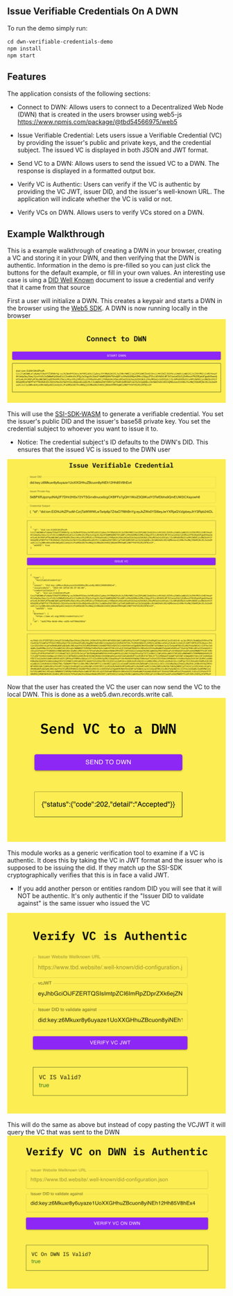 ## Issue Verifiable Credentials On A DWN

To run the demo simply run:
```
cd dwn-verifiable-credentials-demo
npm install
npm start
```

## Features
The application consists of the following sections:

- Connect to DWN: Allows users to connect to a Decentralized Web Node (DWN) that is created in the users browser using web5-js https://www.npmjs.com/package/@tbd54566975/web5

- Issue Verifiable Credential: Lets users issue a Verifiable Credential (VC) by providing the issuer's public and private keys, and the credential subject. The issued VC is displayed in both JSON and JWT format.

- Send VC to a DWN: Allows users to send the issued VC to a DWN. The response is displayed in a formatted output box.

- Verify VC is Authentic: Users can verify if the VC is authentic by providing the VC JWT, issuer DID, and the issuer's well-known URL. The application will indicate whether the VC is valid or not.

- Verify VCs on DWN. Allows users to verify VCs stored on a DWN.

## Example Walkthrough
This is a example walkthrough of creating a DWN in your browser, creating a VC and storing it in your DWN, and then verifying that the DWN is authentic. Information in the demo is pre-filled so you can just click the buttons for the default example, or fill in your own values. An interesting use case is uing a [DID Well Known](https://www.tbd.website/.well-known/did-configuration.json) document to issue a credential and verify that it came from that source


First a user will initialize a DWN. This creates a keypair and starts a DWN in the browser using the [Web5 SDK](https://www.npmjs.com/package/@tbd54566975/web5). A DWN is now running locally in the browser
![Connect To DWN](docs/connect-to-dwn.png)

This will use the [SSI-SDK-WASM](https://github.com/TBD54566975/ssi-sdk-wasm) to generate a verifiable credential. You set the issuer's public DID and the issuer's base58 private key. You set the credential subject to whoever you want to issue it to. 
- Notice: The credential subject's ID defaults to the DWN's DID. This ensures that the issued VC is issued to the DWN user

![Issue VC](docs/issue-vc.png)


Now that the user has created the VC the user can now send the VC to the local DWN. This is done as a web5.dwn.records.write call. 
![Send VC to DWN](docs/send-vc-to-dwn.png)


This module works as a generic verification tool to examine if a VC is authentic. It does this by taking the VC in JWT format and the issuer who is supposed to be issuing the did. If they match up the SSI-SDK cryptographically verifies that this is in face a valid JWT. 
- If you add another person or entities random DID you will see that it will NOT be authentic. It's only authentic if the "Issuer DID to validate against" is the same issuer who issued the VC

![Verify VC Is Authentic](docs/verify-vc-authentic.png)

This will do the same as above but instead of copy pasting the VCJWT it will query the VC that was sent to the DWN
![Verify DWN VC Is Authentic](docs/verify-dwn-vc-authentic.png)